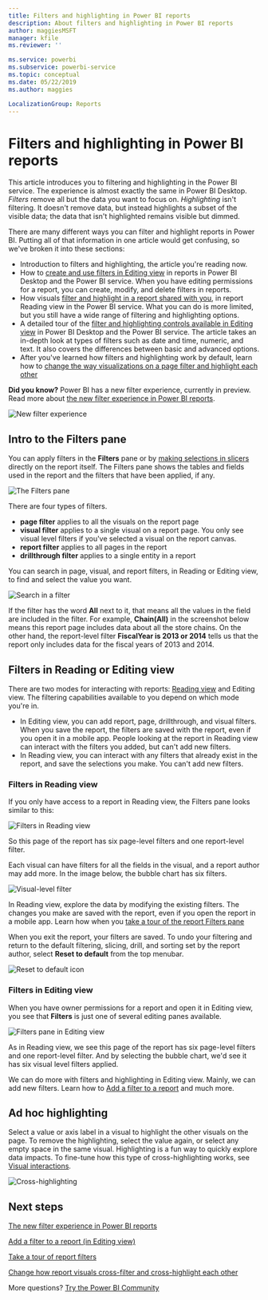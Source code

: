 ```yaml
---
title: Filters and highlighting in Power BI reports
description: About filters and highlighting in Power BI reports
author: maggiesMSFT
manager: kfile
ms.reviewer: ''

ms.service: powerbi
ms.subservice: powerbi-service
ms.topic: conceptual
ms.date: 05/22/2019
ms.author: maggies

LocalizationGroup: Reports
---
```

# Filters and highlighting in Power BI reports
 This article introduces you to filtering and highlighting in the Power BI service. The experience is almost exactly the same in Power BI Desktop. *Filters* remove all but the data you want to focus on. *Highlighting* isn't filtering. It doesn't remove data, but instead highlights a subset of the visible data; the data that isn't highlighted remains visible but dimmed.

There are many different ways you can filter and highlight reports in Power BI. Putting all of that information in one article would get confusing, so we've broken it into these sections:

* Introduction to filters and highlighting, the article you're reading now.
* How to [create and use filters in Editing view](power-bi-report-add-filter.md) in reports in Power BI Desktop and the Power BI service. When you have editing permissions for a report, you can create, modify, and delete filters in reports.
* How visuals [filter and highlight in a report shared with you](consumer/end-user-interactions.md), in report Reading view in the Power BI service. What you can do is more limited, but you still have a wide range of filtering and highlighting options.  
* A detailed tour of the [filter and highlighting controls available in Editing view](power-bi-report-add-filter.md) in Power BI Desktop and the Power BI service. The article takes an in-depth look at types of filters such as date and time, numeric, and text. It also covers the differences between basic and advanced options.
* After you've learned how filters and highlighting work by default, learn how to [change the way visualizations on a page filter and highlight each other](service-reports-visual-interactions.md)

**Did you know?** Power BI has a new filter experience, currently in preview. Read more about [the new filter experience in Power BI reports](power-bi-report-filter-preview.md).

![New filter experience](media/power-bi-reports-filters-and-highlighting/power-bi-filter-reading.png)


## Intro to the Filters pane

You can apply filters in the **Filters** pane or by [making selections in slicers](visuals/power-bi-visualization-slicers.md) directly on the report itself. The Filters pane shows the tables and fields used in the report and the filters that have been applied, if any. 

![The Filters pane](media/power-bi-reports-filters-and-highlighting/power-bi-add-filter-reading-view.png)

There are four types of filters.

- **page filter** applies to all the visuals on the report page     
- **visual filter** applies to a single visual on a report page. You only see visual level filters if you've selected a visual on the report canvas.    
- **report filter** applies to all pages in the report    
- **drillthrough filter** applies to a single entity in a report    

You can search in page, visual, and report filters, in Reading or Editing view, to find and select the value you want. 

![Search in a filter](media/power-bi-reports-filters-and-highlighting/power-bi-search-filter.png)

If the filter has the word **All** next to it, that means all the values in the field are included in the filter.  For example, **Chain(All)** in the screenshot below means this report page includes data about all the store chains.  On the other hand, the report-level filter **FiscalYear is 2013 or 2014** tells us that the report only includes data for the fiscal years of 2013 and 2014.

## Filters in Reading or Editing view
There are two modes for interacting with reports: [Reading view](consumer/end-user-reading-view.md) and Editing view. The filtering capabilities available to you depend on which mode you're in.

* In Editing view, you can add report, page, drillthrough, and visual filters. When you save the report, the filters are saved with the report, even if you open it in a mobile app. People looking at the report in Reading view can interact with the filters you added, but can't add new filters.
* In Reading view, you can interact with any filters that already exist in the report, and save the selections you make. You can't add new filters.

### Filters in Reading view
If you only have access to a report in Reading view, the Filters pane looks similar to this:

![Filters in Reading view](media/power-bi-reports-filters-and-highlighting/power-bi-filter-reading-view.png)

So this page of the report has six page-level filters and one report-level filter.

Each visual can have filters for all the fields in the visual, and a report author may add more. In the image below, the bubble chart has six filters.

![Visual-level filter](media/power-bi-reports-filters-and-highlighting/power-bi-filter-visual-level.png)

In Reading view, explore the data by modifying the existing filters. The changes you make are saved with the report, even if you open the report in a mobile app. Learn how when you [take a tour of the report Filters pane](consumer/end-user-report-filter.md)

When you exit the report, your filters are saved. To undo your filtering and return to the default filtering, slicing, drill, and sorting set by the report author, select **Reset to default** from the top menubar.

![Reset to default icon](media/power-bi-reports-filters-and-highlighting/power-bi-reset-to-default.png)

### Filters in Editing view
When you have owner permissions for a report and open it in Editing view, you see that **Filters** is just one of several editing panes available.

![Filters pane in Editing view](media/power-bi-reports-filters-and-highlighting/power-bi-add-filter-editing-view.png)

As in Reading view, we see this page of the report has six page-level filters and one report-level filter. And by selecting the bubble chart, we'd see it has six visual level filters applied.

We can do more with filters and highlighting in Editing view. Mainly, we can add new filters. Learn how to [Add a filter to a report](power-bi-report-add-filter.md) and much more.

## Ad hoc highlighting
Select a value or axis label in a visual to highlight the other visuals on the page. To remove the highlighting, select the value again, or select any empty space in the same visual. Highlighting is a fun way to quickly explore data impacts. To fine-tune how this type of cross-highlighting works, see [Visual interactions](service-reports-visual-interactions.md).

![Cross-highlighting](media/power-bi-reports-filters-and-highlighting/power-bi-adhoc-filter.gif)


## Next steps

[The new filter experience in Power BI reports](power-bi-report-filter-preview.md)

[Add a filter to a report (in Editing view)](power-bi-report-add-filter.md)

[Take a tour of report filters](consumer/end-user-report-filter.md)

[Change how report visuals cross-filter and cross-highlight each other](consumer/end-user-interactions.md)

More questions? [Try the Power BI Community](http://community.powerbi.com/)

